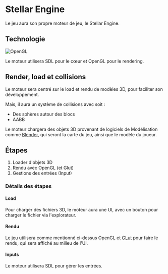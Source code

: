 # Stellar Engine

Le jeu aura son propre moteur de jeu, le Stellar Engine. 

## Technologie

![OpenGL](https://img.shields.io/badge/OpenGL-FFFFFF?style=for-the-badge&logo=OpenGL)

Le moteur utilisera SDL pour le cœur et OpenGL pour le rendering.

## Render, load et collisions

Le moteur sera centré sur le load et rendu de modèles 3D, pour faciliter son développement.

Mais, il aura un système de collisions avec soit :

- Des sphères autour des blocs
- AABB

Le moteur chargera des objets 3D provenant de logiciels de Modélisation comme [Blender](https://fr.m.wikipedia.org/wiki/Blender), qui seront la carte du jeu, ainsi que le modèle du joueur.


## Étapes

1. Loader d'objets 3D
2. Rendu avec OpenGL (et Glut)
3. Gestions des entrées (Input) 

### Détails des étapes

#### Load

Pour charger des fichiers 3D, le moteur aura une UI, avec un bouton pour charger le fichier via l'explorateur.

#### Rendu

Le jeu utilisera comme mentionné ci-dessus OpenGL et [GLut](https://en.m.wikipedia.org/wiki/OpenGL_Utility_Toolkit) pour faire le rendu, qui sera affiché au milieu de l'UI.

#### Inputs

Le moteur utilisera SDL pour gérer les entrées.

